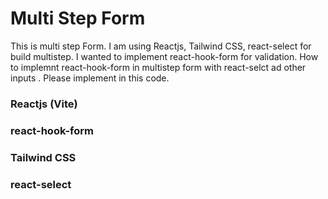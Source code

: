 # Multi Step Form

This is multi step Form. I am using Reactjs, Tailwind CSS, react-select for build multistep. I wanted to implement react-hook-form for validation. How to implemnt react-hook-form in multistep form with react-selct ad other inputs . Please implement in this code.

### Reactjs (Vite)
### react-hook-form
### Tailwind CSS
### react-select


